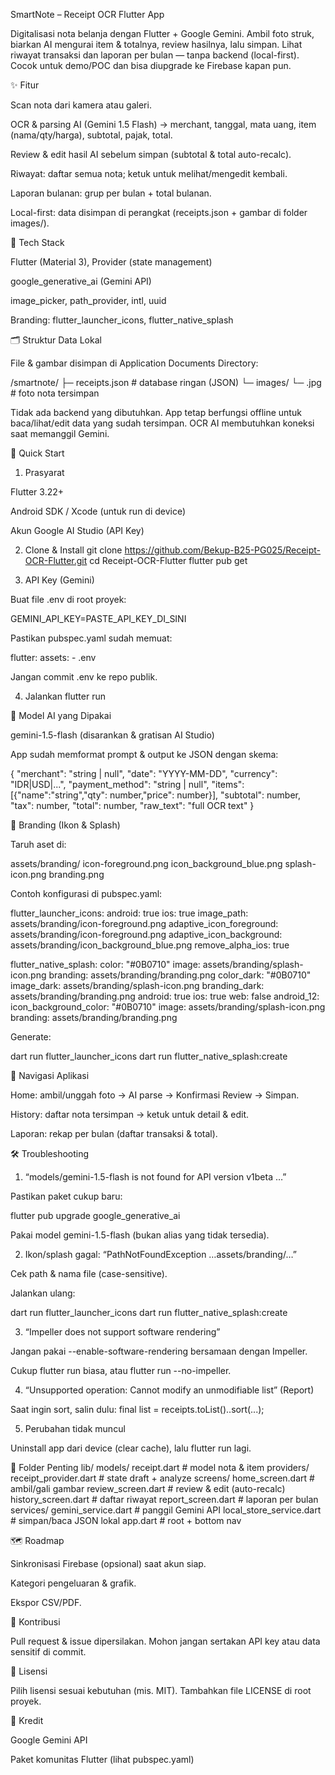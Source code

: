 SmartNote – Receipt OCR Flutter App

Digitalisasi nota belanja dengan Flutter + Google Gemini.
Ambil foto struk, biarkan AI mengurai item & totalnya, review hasilnya, lalu simpan. Lihat riwayat transaksi dan laporan per bulan — tanpa backend (local-first). Cocok untuk demo/POC dan bisa diupgrade ke Firebase kapan pun.

✨ Fitur

Scan nota dari kamera atau galeri.

OCR & parsing AI (Gemini 1.5 Flash) → merchant, tanggal, mata uang, item (nama/qty/harga), subtotal, pajak, total.

Review & edit hasil AI sebelum simpan (subtotal & total auto-recalc).

Riwayat: daftar semua nota; ketuk untuk melihat/mengedit kembali.

Laporan bulanan: grup per bulan + total bulanan.

Local-first: data disimpan di perangkat (receipts.json + gambar di folder images/).

🧱 Tech Stack

Flutter (Material 3), Provider (state management)

google_generative_ai (Gemini API)

image_picker, path_provider, intl, uuid

Branding: flutter_launcher_icons, flutter_native_splash

🗂️ Struktur Data Lokal

File & gambar disimpan di Application Documents Directory:

<app-documents>/smartnote/
  ├─ receipts.json            # database ringan (JSON)
  └─ images/
      └─ <id>.jpg             # foto nota tersimpan


Tidak ada backend yang dibutuhkan. App tetap berfungsi offline untuk baca/lihat/edit data yang sudah tersimpan. OCR AI membutuhkan koneksi saat memanggil Gemini.

🚀 Quick Start
1) Prasyarat

Flutter 3.22+

Android SDK / Xcode (untuk run di device)

Akun Google AI Studio (API Key)

2) Clone & Install
git clone https://github.com/Bekup-B25-PG025/Receipt-OCR-Flutter.git
cd Receipt-OCR-Flutter
flutter pub get

3) API Key (Gemini)

Buat file .env di root proyek:

GEMINI_API_KEY=PASTE_API_KEY_DI_SINI


Pastikan pubspec.yaml sudah memuat:

flutter:
  assets:
    - .env


Jangan commit .env ke repo publik.

4) Jalankan
flutter run

🧠 Model AI yang Dipakai

gemini-1.5-flash (disarankan & gratisan AI Studio)

App sudah memformat prompt & output ke JSON dengan skema:

{
  "merchant": "string | null",
  "date": "YYYY-MM-DD",
  "currency": "IDR|USD|...",
  "payment_method": "string | null",
  "items": [{"name":"string","qty": number,"price": number}],
  "subtotal": number,
  "tax": number,
  "total": number,
  "raw_text": "full OCR text"
}

📱 Branding (Ikon & Splash)

Taruh aset di:

assets/branding/
  icon-foreground.png
  icon_background_blue.png
  splash-icon.png
  branding.png


Contoh konfigurasi di pubspec.yaml:

flutter_launcher_icons:
  android: true
  ios: true
  image_path: assets/branding/icon-foreground.png
  adaptive_icon_foreground: assets/branding/icon-foreground.png
  adaptive_icon_background: assets/branding/icon_background_blue.png
  remove_alpha_ios: true

flutter_native_splash:
  color: "#0B0710"
  image: assets/branding/splash-icon.png
  branding: assets/branding/branding.png
  color_dark: "#0B0710"
  image_dark: assets/branding/splash-icon.png
  branding_dark: assets/branding/branding.png
  android: true
  ios: true
  web: false
  android_12:
    icon_background_color: "#0B0710"
    image: assets/branding/splash-icon.png
    branding: assets/branding/branding.png


Generate:

dart run flutter_launcher_icons
dart run flutter_native_splash:create

🧭 Navigasi Aplikasi

Home: ambil/unggah foto → AI parse → Konfirmasi Review → Simpan.

History: daftar nota tersimpan → ketuk untuk detail & edit.

Laporan: rekap per bulan (daftar transaksi & total).

🛠️ Troubleshooting

1) “models/gemini-1.5-flash is not found for API version v1beta …”

Pastikan paket cukup baru:

flutter pub upgrade google_generative_ai


Pakai model gemini-1.5-flash (bukan alias yang tidak tersedia).

2) Ikon/splash gagal: “PathNotFoundException …assets/branding/…”

Cek path & nama file (case-sensitive).

Jalankan ulang:

dart run flutter_launcher_icons
dart run flutter_native_splash:create


3) “Impeller does not support software rendering”

Jangan pakai --enable-software-rendering bersamaan dengan Impeller.

Cukup flutter run biasa, atau flutter run --no-impeller.

4) “Unsupported operation: Cannot modify an unmodifiable list” (Report)

Saat ingin sort, salin dulu: final list = receipts.toList()..sort(...);

5) Perubahan tidak muncul

Uninstall app dari device (clear cache), lalu flutter run lagi.

🧩 Folder Penting
lib/
  models/
    receipt.dart              # model nota & item
  providers/
    receipt_provider.dart     # state draft + analyze
  screens/
    home_screen.dart          # ambil/gali gambar
    review_screen.dart        # review & edit (auto-recalc)
    history_screen.dart       # daftar riwayat
    report_screen.dart        # laporan per bulan
  services/
    gemini_service.dart       # panggil Gemini API
    local_store_service.dart  # simpan/baca JSON lokal
  app.dart                    # root + bottom nav

🗺️ Roadmap

Sinkronisasi Firebase (opsional) saat akun siap.

Kategori pengeluaran & grafik.

Ekspor CSV/PDF.

🤝 Kontribusi

Pull request & issue dipersilakan.
Mohon jangan sertakan API key atau data sensitif di commit.

📄 Lisensi

Pilih lisensi sesuai kebutuhan (mis. MIT).
Tambahkan file LICENSE di root proyek.

🙌 Kredit

Google Gemini API

Paket komunitas Flutter (lihat pubspec.yaml)